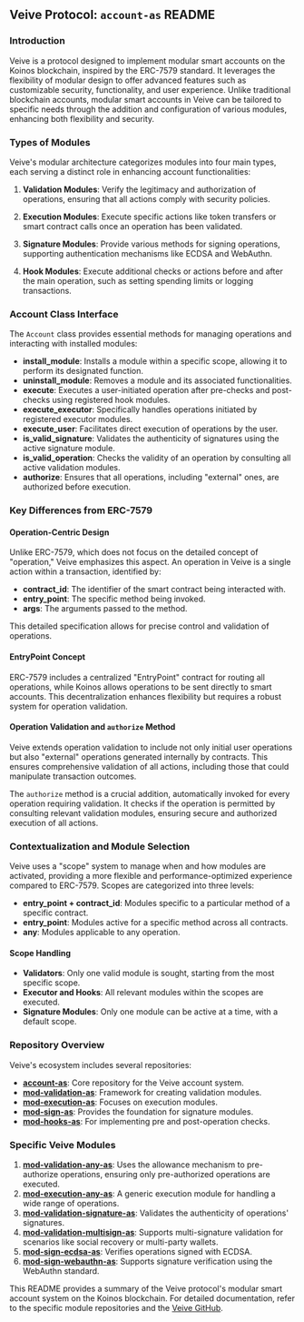 ## **Veive Protocol: `account-as` README**

### **Introduction**

Veive is a protocol designed to implement modular smart accounts on the Koinos blockchain, inspired by the ERC-7579 standard. It leverages the flexibility of modular design to offer advanced features such as customizable security, functionality, and user experience. Unlike traditional blockchain accounts, modular smart accounts in Veive can be tailored to specific needs through the addition and configuration of various modules, enhancing both flexibility and security.

### **Types of Modules**

Veive's modular architecture categorizes modules into four main types, each serving a distinct role in enhancing account functionalities:

1. **Validation Modules**: Verify the legitimacy and authorization of operations, ensuring that all actions comply with security policies.

2. **Execution Modules**: Execute specific actions like token transfers or smart contract calls once an operation has been validated.

3. **Signature Modules**: Provide various methods for signing operations, supporting authentication mechanisms like ECDSA and WebAuthn.

4. **Hook Modules**: Execute additional checks or actions before and after the main operation, such as setting spending limits or logging transactions.

### **Account Class Interface**

The `Account` class provides essential methods for managing operations and interacting with installed modules:

- **install_module**: Installs a module within a specific scope, allowing it to perform its designated function.
- **uninstall_module**: Removes a module and its associated functionalities.
- **execute**: Executes a user-initiated operation after pre-checks and post-checks using registered hook modules.
- **execute_executor**: Specifically handles operations initiated by registered executor modules.
- **execute_user**: Facilitates direct execution of operations by the user.
- **is_valid_signature**: Validates the authenticity of signatures using the active signature module.
- **is_valid_operation**: Checks the validity of an operation by consulting all active validation modules.
- **authorize**: Ensures that all operations, including "external" ones, are authorized before execution.

### **Key Differences from ERC-7579**

#### **Operation-Centric Design**

Unlike ERC-7579, which does not focus on the detailed concept of "operation," Veive emphasizes this aspect. An operation in Veive is a single action within a transaction, identified by:

- **contract_id**: The identifier of the smart contract being interacted with.
- **entry_point**: The specific method being invoked.
- **args**: The arguments passed to the method.

This detailed specification allows for precise control and validation of operations.

#### **EntryPoint Concept**

ERC-7579 includes a centralized "EntryPoint" contract for routing all operations, while Koinos allows operations to be sent directly to smart accounts. This decentralization enhances flexibility but requires a robust system for operation validation.

#### **Operation Validation and `authorize` Method**

Veive extends operation validation to include not only initial user operations but also "external" operations generated internally by contracts. This ensures comprehensive validation of all actions, including those that could manipulate transaction outcomes.

The `authorize` method is a crucial addition, automatically invoked for every operation requiring validation. It checks if the operation is permitted by consulting relevant validation modules, ensuring secure and authorized execution of all actions.

### **Contextualization and Module Selection**

Veive uses a "scope" system to manage when and how modules are activated, providing a more flexible and performance-optimized experience compared to ERC-7579. Scopes are categorized into three levels:

- **entry_point + contract_id**: Modules specific to a particular method of a specific contract.
- **entry_point**: Modules active for a specific method across all contracts.
- **any**: Modules applicable to any operation.

#### **Scope Handling**

- **Validators**: Only one valid module is sought, starting from the most specific scope.
- **Executor and Hooks**: All relevant modules within the scopes are executed.
- **Signature Modules**: Only one module can be active at a time, with a default scope.

### **Repository Overview**

Veive's ecosystem includes several repositories:

- **[account-as](https://github.com/veiveprotocol/account-as)**: Core repository for the Veive account system.
- **[mod-validation-as](https://github.com/veiveprotocol/mod-validation-as)**: Framework for creating validation modules.
- **[mod-execution-as](https://github.com/veiveprotocol/mod-execution-as)**: Focuses on execution modules.
- **[mod-sign-as](https://github.com/veiveprotocol/mod-sign-as)**: Provides the foundation for signature modules.
- **[mod-hooks-as](https://github.com/veiveprotocol/mod-hooks-as)**: For implementing pre and post-operation checks.

### **Specific Veive Modules**

1. **[mod-validation-any-as](https://github.com/veiveprotocol/mod-validation-any-as)**: Uses the allowance mechanism to pre-authorize operations, ensuring only pre-authorized operations are executed.
2. **[mod-execution-any-as](https://github.com/veiveprotocol/mod-execution-any-as)**: A generic execution module for handling a wide range of operations.
3. **[mod-validation-signature-as](https://github.com/veiveprotocol/mod-validation-signature-as)**: Validates the authenticity of operations' signatures.
4. **[mod-validation-multisign-as](https://github.com/veiveprotocol/mod-validation-multisign-as)**: Supports multi-signature validation for scenarios like social recovery or multi-party wallets.
5. **[mod-sign-ecdsa-as](https://github.com/veiveprotocol/mod-sign-ecdsa-as)**: Verifies operations signed with ECDSA.
6. **[mod-sign-webauthn-as](https://github.com/veiveprotocol/mod-sign-webauthn-as)**: Supports signature verification using the WebAuthn standard.

This README provides a summary of the Veive protocol's modular smart account system on the Koinos blockchain. For detailed documentation, refer to the specific module repositories and the [Veive GitHub](https://github.com/veiveprotocol).
